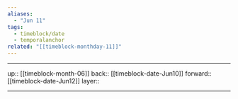 ```yaml
---
aliases:
  - "Jun 11"
tags:
  - timeblock/date
  - temporalanchor
related: "[[timeblock-monthday-11]]"
---
```




***

up:: [[timeblock-month-06]]
back:: [[timeblock-date-Jun10]]
forward:: [[timeblock-date-Jun12]]
layer:: 

***
